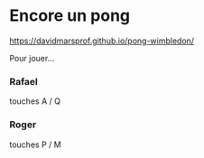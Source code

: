# Encore un pong

https://davidmarsprof.github.io/pong-wimbledon/

Pour jouer...

### Rafael
touches A / Q 
### Roger
touches P / M 
